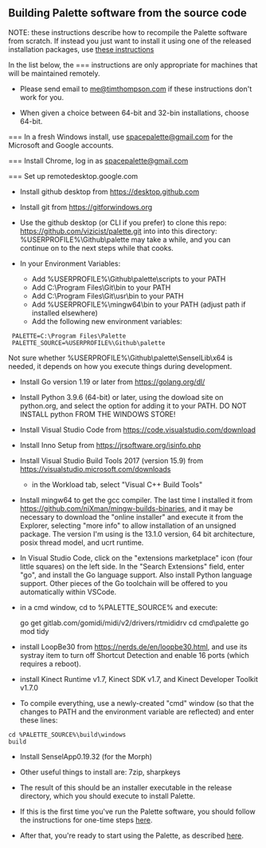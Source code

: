 ## Building Palette software from the source code

NOTE: these instructions describe how
to recompile the Palette software from scratch.
If instead you just want to install it using one of the
released installation packages, use
<a href=installation.md>these instructions</a>

In the list below, the === instructions are only appropriate for machines that will be maintained remotely.

- Please send email to me@timthompson.com if these instructions don't work for you.

- When given a choice between 64-bit and 32-bin installations, choose 64-bit.

=== In a fresh Windows install, use spacepalette@gmail.com for the Microsoft and Google accounts.

=== Install Chrome, log in as spacepalette@gmail.com

=== Set up remotedesktop.google.com

- Install github desktop from https://desktop.github.com

- Install git from https://gitforwindows.org

- Use the github desktop (or CLI if you prefer) to clone this repo:
      https://github.com/vizicist/palette.git into
  into this directory: 
	%USERPROFILE%\Github\palette
   may take a while, and you can continue on to the next steps while that cooks.

- In your Environment Variables:
	- Add %USERPROFILE%\Github\palette\scripts to your PATH
 	- Add C:\Program Files\Git\bin to your PATH
	- Add C:\Program Files\Git\usr\bin to your PATH
 	- Add %USERPROFILE%\mingw64\bin to your PATH (adjust path if installed elsewhere)
	- Add the following new environment variables:
```
 PALETTE=C:\Program Files\Palette
 PALETTE_SOURCE=%USERPROFILE%\Github\palette
```
Not sure whether %USERPROFILE%\Github\palette\SenselLib\x64 is needed, it depends on how you execute things during development.

- Install Go version 1.19 or later from https://golang.org/dl/

- Install Python 3.9.6 (64-bit) or later, using the dowload site on python.org,
  and select the option for adding it to your PATH.
  DO NOT INSTALL python FROM THE WINDOWS STORE!

- Install Visual Studio Code from https://code.visualstudio.com/download

- Install Inno Setup from https://jrsoftware.org/isinfo.php

- Install Visual Studio Build Tools 2017 (version 15.9) from https://visualstudio.microsoft.com/downloads

	- in the Workload tab, select "Visual C++ Build Tools"
<p>

- Install mingw64 to get the gcc compiler.
The last time I installed it from https://github.com/niXman/mingw-builds-binaries, and it may be necessary to download
the "online installer" and execute it from the Explorer, selecting "more info" to allow installation of an unsigned package.
The version I'm using is the 13.1.0 version, 64 bit architecture, posix thread model, and ucrt runtime.

- In Visual Studio Code, click on the "extensions marketplace" icon (four little squares) on the left side.
  In the "Search Extensions" field, enter "go", and install the Go language support.
  Also install Python language support.
  Other pieces of the Go toolchain will be offered to you automatically within VSCode.

- in a cmd window, cd to %PALETTE_SOURCE% and execute:

	go get gitlab.com/gomidi/midi/v2/drivers/rtmididrv
	cd cmd\palette
	go mod tidy

- install LoopBe30 from https://nerds.de/en/loopbe30.html, and use its systray item to
turn off Shortcut Detection and enable 16 ports (which requires a reboot).

- install Kinect Runtime v1.7, Kinect SDK v1.7, and Kinect Developer Toolkit v1.7.0

- To compile everything, use a newly-created "cmd" window (so that the changes to PATH and the environment variable are reflected) and enter these lines:

```
cd %PALETTE_SOURCE%\build\windows
build
```

- Install SenselApp0.19.32 (for the Morph)

- Other useful things to install are:  7zip, sharpkeys
- The result of this should be an installer executable in the release directory,
which you should execute to install Palette.

- If this is the first time you've run the Palette software, you should follow the instructions for one-time steps
<a href=installation.md>here</a>.

- After that, you're ready to start using the Palette, as described 
<a href=starting_and_using.md>here</a>.

